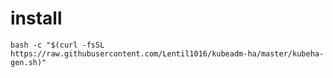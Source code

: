 # install

``` shell
bash -c "$(curl -fsSL https://raw.githubusercontent.com/Lentil1016/kubeadm-ha/master/kubeha-gen.sh)"
```
